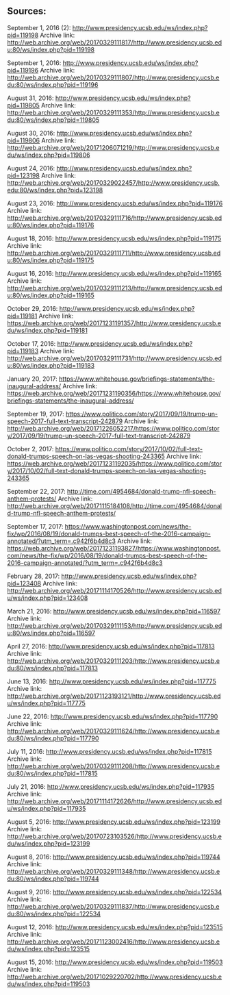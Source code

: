 ## Sources:
September 1, 2016 (2): http://www.presidency.ucsb.edu/ws/index.php?pid=119198
	Archive link: http://web.archive.org/web/20170329111817/http://www.presidency.ucsb.edu:80/ws/index.php?pid=119198 

September 1, 2016: http://www.presidency.ucsb.edu/ws/index.php?pid=119196
	Archive link: http://web.archive.org/web/20170329111807/http://www.presidency.ucsb.edu:80/ws/index.php?pid=119196

August 31, 2016: http://www.presidency.ucsb.edu/ws/index.php?pid=119805
	Archive link: http://web.archive.org/web/20170329111353/http://www.presidency.ucsb.edu:80/ws/index.php?pid=119805

August 30, 2016: http://www.presidency.ucsb.edu/ws/index.php?pid=119806
	Archive link: http://web.archive.org/web/20171206071219/http://www.presidency.ucsb.edu/ws/index.php?pid=119806

August 24, 2016: http://www.presidency.ucsb.edu/ws/index.php?pid=123198
	Archive link: http://web.archive.org/web/20170329022457/http://www.presidency.ucsb.edu:80/ws/index.php?pid=123198

August 23, 2016: http://www.presidency.ucsb.edu/ws/index.php?pid=119176
	Archive link: http://web.archive.org/web/20170329111716/http://www.presidency.ucsb.edu:80/ws/index.php?pid=119176

August 18, 2016: http://www.presidency.ucsb.edu/ws/index.php?pid=119175
	Archive link: http://web.archive.org/web/20170329111711/http://www.presidency.ucsb.edu:80/ws/index.php?pid=119175

August 16, 2016: http://www.presidency.ucsb.edu/ws/index.php?pid=119165
	Archive link: http://web.archive.org/web/20170329111213/http://www.presidency.ucsb.edu:80/ws/index.php?pid=119165

October 29, 2016: http://www.presidency.ucsb.edu/ws/index.php?pid=119181
	Archive link: https://web.archive.org/web/20171231191357/http://www.presidency.ucsb.edu/ws/index.php?pid=119181

October 17, 2016: http://www.presidency.ucsb.edu/ws/index.php?pid=119183
	Archive link: http://web.archive.org/web/20170329111731/http://www.presidency.ucsb.edu:80/ws/index.php?pid=119183

January 20, 2017: https://www.whitehouse.gov/briefings-statements/the-inaugural-address/
	Archive link: https://web.archive.org/web/20171231190356/https://www.whitehouse.gov/briefings-statements/the-inaugural-address/

September 19, 2017: https://www.politico.com/story/2017/09/19/trump-un-speech-2017-full-text-transcript-242879
	Archive link: http://web.archive.org/web/20171226052217/https://www.politico.com/story/2017/09/19/trump-un-speech-2017-full-text-transcript-242879

October 2, 2017: https://www.politico.com/story/2017/10/02/full-text-donald-trumps-speech-on-las-vegas-shooting-243365
	Archive link: https://web.archive.org/web/20171231192035/https://www.politico.com/story/2017/10/02/full-text-donald-trumps-speech-on-las-vegas-shooting-243365

September 22, 2017: http://time.com/4954684/donald-trump-nfl-speech-anthem-protests/
	Archive link: http://web.archive.org/web/20171115184108/http://time.com/4954684/donald-trump-nfl-speech-anthem-protests/

September 17, 2017: https://www.washingtonpost.com/news/the-fix/wp/2016/08/19/donald-trumps-best-speech-of-the-2016-campaign-annotated/?utm_term=.c942f6b4d8c3
	Archive link: https://web.archive.org/web/20171231193827/https://www.washingtonpost.com/news/the-fix/wp/2016/08/19/donald-trumps-best-speech-of-the-2016-campaign-annotated/?utm_term=.c942f6b4d8c3

February 28, 2017: http://www.presidency.ucsb.edu/ws/index.php?pid=123408
	Archive link: http://web.archive.org/web/20171114170526/http://www.presidency.ucsb.edu/ws/index.php?pid=123408

March 21, 2016: http://www.presidency.ucsb.edu/ws/index.php?pid=116597
	Archive link: http://web.archive.org/web/20170329111153/http://www.presidency.ucsb.edu:80/ws/index.php?pid=116597

April 27, 2016: http://www.presidency.ucsb.edu/ws/index.php?pid=117813
	Archive link: http://web.archive.org/web/20170329111203/http://www.presidency.ucsb.edu:80/ws/index.php?pid=117813

June 13, 2016: http://www.presidency.ucsb.edu/ws/index.php?pid=117775
	Archive link: http://web.archive.org/web/20171123193121/http://www.presidency.ucsb.edu/ws/index.php?pid=117775

June 22, 2016: http://www.presidency.ucsb.edu/ws/index.php?pid=117790
	Archive link: http://web.archive.org/web/20170329111624/http://www.presidency.ucsb.edu:80/ws/index.php?pid=117790

July 11, 2016: http://www.presidency.ucsb.edu/ws/index.php?pid=117815
	Archive link: http://web.archive.org/web/20170329111208/http://www.presidency.ucsb.edu:80/ws/index.php?pid=117815

July 21, 2016: http://www.presidency.ucsb.edu/ws/index.php?pid=117935
	Archive link: http://web.archive.org/web/20171114172626/http://www.presidency.ucsb.edu/ws/index.php?pid=117935

August 5, 2016: http://www.presidency.ucsb.edu/ws/index.php?pid=123199
	Archive link: http://web.archive.org/web/20170723103526/http://www.presidency.ucsb.edu/ws/index.php?pid=123199

August 8, 2016: http://www.presidency.ucsb.edu/ws/index.php?pid=119744
	Archive link: http://web.archive.org/web/20170329111348/http://www.presidency.ucsb.edu:80/ws/index.php?pid=119744

August 9, 2016: http://www.presidency.ucsb.edu/ws/index.php?pid=122534
	Archive link: http://web.archive.org/web/20170329111837/http://www.presidency.ucsb.edu:80/ws/index.php?pid=122534

August 12, 2016: http://www.presidency.ucsb.edu/ws/index.php?pid=123515
	Archive link: http://web.archive.org/web/20171123002416/http://www.presidency.ucsb.edu/ws/index.php?pid=123515

August 15, 2016: http://www.presidency.ucsb.edu/ws/index.php?pid=119503
	Archive link: http://web.archive.org/web/20171029220702/http://www.presidency.ucsb.edu/ws/index.php?pid=119503
